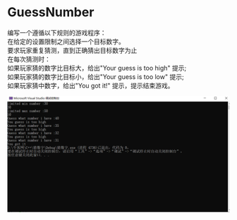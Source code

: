 # GuessNumber


 编写一个遵循以下规则的游戏程序：  
 在给定的设置限制之间选择一个目标数字。   
 要求玩家重复猜测，直到正确猜出目标数字为止  
 在每次猜测时：  
 如果玩家猜的数字比目标大，给出"Your guess is too high" 提示;  
 如果玩家猜的数字比目标小，给出"Your guess is too low" 提示;  
 如果玩家猜中数字，给出"You got it!" 提示，提示结束游戏。  

![image](https://github.com/Daydream0929/Image/blob/main/3E%60G%40UJZZ968TW8TYGP%25Y1G.png)
